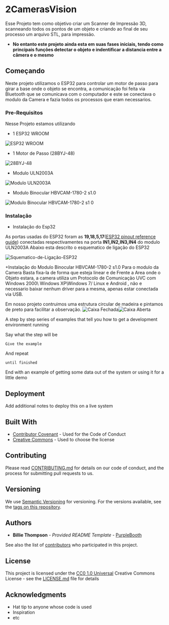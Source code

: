 # 2CamerasVision

Esse Projeto tem como objetivo criar um Scanner de Impressão 3D, scanneando todos os pontos de um objeto e criando ao final de seu processo um arquivo STL, para impressão.
+ **No entanto este projeto ainda esta em suas fases iniciais, tendo como principais funções detectar o objeto e indentificar a distancia entre a câmera e o mesmo**

## Começando
Neste projeto utilizamos o ESP32 para controlar um motor de passo para girar a base onde o objeto se encontra, a comunicação foi feita via Bluetooth que se comunicava com o computador e este se conectava o modulo da Camera e fazia todos os processos que eram necessarios.


### Pre-Requisitos

Nesse Projeto estamos utilizando 
+  1 ESP32 WROOM 

![ESP32 WROOM](https://user-images.githubusercontent.com/102180418/165987910-1f286904-60ef-468d-951c-4cf2e3d16c87.jpg)
+  1 Motor de Passo (28BYJ-48)

 ![28BYJ-48](https://user-images.githubusercontent.com/102180418/165987954-305cce62-91fd-49f5-8d3e-a18bb11f80fa.jpg)

+  Modulo ULN2003A

![Modulo ULN2003A](https://user-images.githubusercontent.com/102180418/165988073-d259923c-2420-4205-bbe6-46a98b2fc9c0.jpg)

+  Modulo Binocular HBVCAM-1780-2 s1.0

![Modulo Binocular HBVCAM-1780-2 s1 0](https://user-images.githubusercontent.com/102180418/165988231-772a9297-5afb-4335-8be3-d6df4eaea558.jpg)

### Instalação
 + Instalação do Esp32
 
 As portas usadas do ESP32 foram as **19,18,5,17**([ESP32 pinout reference guide](https://randomnerdtutorials.com/esp32-pinout-reference-gpios/)) conectadas respectivamentes na porta **IN1,IN2,IN3,IN4** do modulo ULN2003A
 Abaixo esta descrito o esquematico de ligação do ESP32
 
 ![Squematico-de-Ligação-ESP32](https://user-images.githubusercontent.com/102180418/165989013-d8b7d28f-269c-492a-86b2-5eaf294b979e.png)
 
 +Instalação do Modulo Binocular HBVCAM-1780-2 s1.0
 Para o modulo da Camera Basta fixa-la de forma que esteja linear e de Frente a Area onde o Objeto estara, a camera utiliza um Protocolo de Comunicação UVC com Windows 2000\ Windows XP\Windows 7/ Linux  e Android , não e necessario baixar nenhum driver para a mesma, apenas estar conectada via USB.
 
 Em nosso projeto contruimos uma estrutura circular de madeira e pintamos de preto para facilitar a observação.
 ![Caixa Fechada](https://user-images.githubusercontent.com/102180418/165991247-31c2b02d-caeb-4cf9-9ac6-0110d50ad797.jpeg)![Caixa Aberta](https://user-images.githubusercontent.com/102180418/165991260-72eb5cd8-ec1e-484c-813e-716de045c4fd.jpeg)


A step by step series of examples that tell you how to get a development
environment running

Say what the step will be

    Give the example

And repeat

    until finished

End with an example of getting some data out of the system or using it
for a little demo

## Deployment

Add additional notes to deploy this on a live system

## Built With

  - [Contributor Covenant](https://www.contributor-covenant.org/) - Used
    for the Code of Conduct
  - [Creative Commons](https://creativecommons.org/) - Used to choose
    the license

## Contributing

Please read [CONTRIBUTING.md](CONTRIBUTING.md) for details on our code
of conduct, and the process for submitting pull requests to us.

## Versioning

We use [Semantic Versioning](http://semver.org/) for versioning. For the versions
available, see the [tags on this
repository](https://github.com/PurpleBooth/a-good-readme-template/tags).

## Authors

  - **Billie Thompson** - *Provided README Template* -
    [PurpleBooth](https://github.com/PurpleBooth)

See also the list of
[contributors](https://github.com/PurpleBooth/a-good-readme-template/contributors)
who participated in this project.

## License

This project is licensed under the [CC0 1.0 Universal](LICENSE.md)
Creative Commons License - see the [LICENSE.md](LICENSE.md) file for
details

## Acknowledgments

  - Hat tip to anyone whose code is used
  - Inspiration
  - etc

